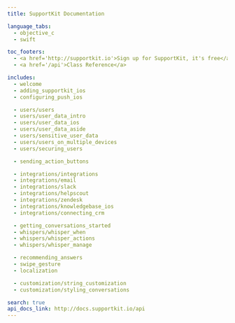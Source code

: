 ```yaml
---
title: SupportKit Documentation

language_tabs:
  - objective_c
  - swift

toc_footers:
  - <a href='http://supportkit.io'>Sign up for SupportKit, it's free</a>
  - <a href='/api'>Class Reference</a>

includes:
  - welcome
  - adding_supportkit_ios
  - configuring_push_ios

  - users/users
  - users/user_data_intro
  - users/user_data_ios
  - users/user_data_aside
  - users/sensitive_user_data
  - users/users_on_multiple_devices
  - users/securing_users

  - sending_action_buttons

  - integrations/integrations
  - integrations/email
  - integrations/slack
  - integrations/helpscout
  - integrations/zendesk
  - integrations/knowledgebase_ios
  - integrations/connecting_crm

  - getting_conversations_started
  - whispers/whisper_when
  - whispers/whisper_actions
  - whispers/whisper_manage

  - recommending_answers
  - swipe_gesture
  - localization

  - customization/string_customization
  - customization/styling_conversations

search: true
api_docs_link: http://docs.supportkit.io/api
---
```

